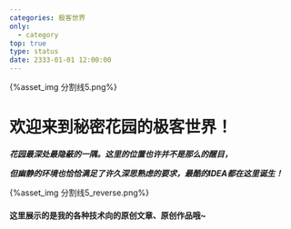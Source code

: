 ```yaml
---
categories: 极客世界
only:
  - category
top: true
type: status
date: 2333-01-01 12:00:00
---
```

{%asset_img 分割线5.png%}

# **欢迎来到秘密花园的极客世界！**

***花园最深处最隐蔽的一隅。这里的位置也许并不是那么的醒目，***

***但幽静的环境也恰恰满足了许久深思熟虑的要求，最酷的IDEA都在这里诞生！***

{%asset_img 分割线5_reverse.png%}

#### **这里展示的是我的各种技术向的原创文章、原创作品哦~**


